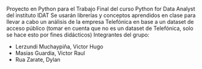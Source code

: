 Proyecto en Python para el Trabajo Final del curso Python for Data Analyst del instituto IDAT
Se usarán librerías y conceptos aprendidos en clase para llevar a cabo un análisis de la empresa Telefónica en base a un dataset de acceso público 
(tomar en cuenta que no es un dataset de Telefónica, solo se hace esto por fines didácticos)
Integrantes del grupo:
- Lerzundi Muchaypiña, Victor Hugo
- Masias Guardia, Victor Raul 
- Rua Zarate, Dylan
